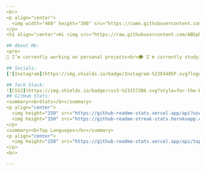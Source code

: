 ```yaml
---
<br>
<p align="center">
  <img width="460" height="300" src="https://camo.githubusercontent.com/992babdffd8c74a1502de375fbdf7e4d54773242/68747470733a2f2f6d656469612e67697068792e636f6d2f6d656469612f53576f536b4e36447854737a71494b4571762f67697068792e676966">
</p>
<h1 align="center">Hi <img src="https://raw.githubusercontent.com/ABSphreak/ABSphreak/master/gifs/Hi.gif" width="30px">, I'm Daffa!</h1>

## About Me:
<pre>
🔭 I’m currently working on personal projects<br>🎓 I'm currently studying Computer Science at the University of Indonesia<br>🌱 I’m currently learning Express.js and honing my skills in Web Development<br>💬 Feel free to ask me about anything through daffamfzn@gmail.com!</pre>

## Socials:
[![Instagram](https://img.shields.io/badge/Instagram-%23E4405F.svg?logo=Instagram&logoColor=white)](https://instagram.com/daffaizan) [![LinkedIn](https://img.shields.io/badge/LinkedIn-%230077B5.svg?logo=linkedin&logoColor=white)](https://linkedin.com/in/daffa-muhammad-faizan) [![Medium](https://img.shields.io/badge/Medium-12100E?logo=medium&logoColor=white)](https://medium.com/@daffafaizan) 

## Tech Stack:
![CSS3](https://img.shields.io/badge/css3-%231572B6.svg?style=for-the-badge&logo=css3&logoColor=white) ![Java](https://img.shields.io/badge/java-%23ED8B00.svg?style=for-the-badge&logo=java&logoColor=white) ![HTML5](https://img.shields.io/badge/html5-%23E34F26.svg?style=for-the-badge&logo=html5&logoColor=white) ![JavaScript](https://img.shields.io/badge/javascript-%23323330.svg?style=for-the-badge&logo=javascript&logoColor=%23F7DF1E) ![Kotlin](https://img.shields.io/badge/kotlin-%230095D5.svg?style=for-the-badge&logo=kotlin&logoColor=white) ![Python](https://img.shields.io/badge/python-3670A0?style=for-the-badge&logo=python&logoColor=ffdd54) ![TypeScript](https://img.shields.io/badge/typescript-%23007ACC.svg?style=for-the-badge&logo=typescript&logoColor=white) ![Netlify](https://img.shields.io/badge/netlify-%23000000.svg?style=for-the-badge&logo=netlify&logoColor=#00C7B7) ![Bootstrap](https://img.shields.io/badge/bootstrap-%23563D7C.svg?style=for-the-badge&logo=bootstrap&logoColor=white) ![Django](https://img.shields.io/badge/django-%23092E20.svg?style=for-the-badge&logo=django&logoColor=white) ![Express.js](https://img.shields.io/badge/express.js-%23404d59.svg?style=for-the-badge&logo=express&logoColor=%2361DAFB) ![Next JS](https://img.shields.io/badge/Next-black?style=for-the-badge&logo=next.js&logoColor=white) ![React](https://img.shields.io/badge/react-%2320232a.svg?style=for-the-badge&logo=react&logoColor=%2361DAFB) ![Next JS](https://img.shields.io/badge/Next-black?style=for-the-badge&logo=next.js&logoColor=white) ![Postgres](https://img.shields.io/badge/postgres-%23316192.svg?style=for-the-badge&logo=postgresql&logoColor=white) 	![Figma](https://img.shields.io/badge/figma-%23F24E1E.svg?style=for-the-badge&logo=figma&logoColor=white) ![Canva](https://img.shields.io/badge/Canva-%2300C4CC.svg?style=for-the-badge&logo=Canva&logoColor=white) ![Postman](https://img.shields.io/badge/Postman-FF6C37?style=for-the-badge&logo=postman&logoColor=white)
## GitHub Stats:
<summary><b>Stats</b></summary>
<p align="center">
  <img height="150" src="https://github-readme-stats.vercel.app/api?username=daffafaizan&theme=react&hide_border=false&include_all_commits=true&count_private=true">
  <img height="150" src="https://github-readme-streak-stats.herokuapp.com/?user=daffafaizan&theme=react&hide_border=false">
</p>
<summary><b>Top Languages</b></summary>
<p align="center">
  <img height="150" src="https://github-readme-stats.vercel.app/api/top-langs/?username=daffafaizan&theme=react&hide_border=false&include_all_commits=true&count_private=true&layout=compact">
</p>
<br>

---
```

<!-- Proudly created with GPRM ( https://gprm.itsvg.in ) -->
